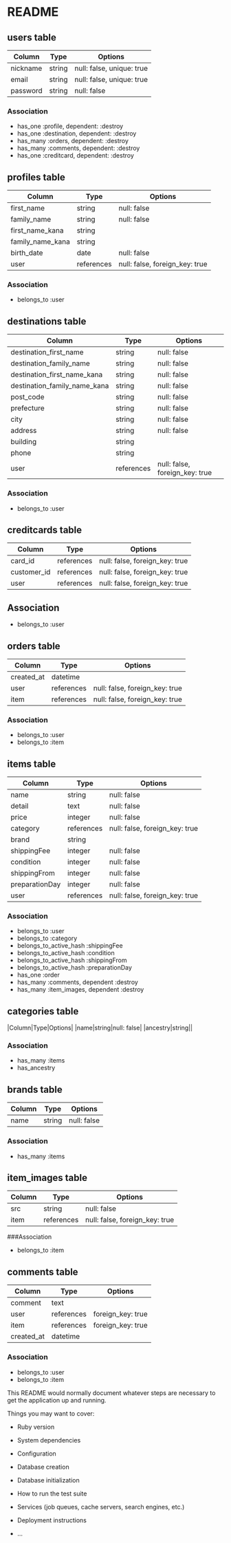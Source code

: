 # README


## users table

|Column|Type|Options|
|------|----| -------|
|nickname|string|null: false, unique: true|
|email|string|null: false, unique: true|
|password|string|null: false|

### Association
- has_one :profile, dependent: :destroy
- has_one :destination, dependent: :destroy
- has_many :orders, dependent: :destroy
- has_many :comments, dependent: :destroy
- has_one :creditcard, dependent: :destroy


## profiles table

|Column|Type|Options|
|------|----|-------|
|first_name|string|null: false|
|family_name|string|null: false|
|first_name_kana|string||null: false|
|family_name_kana|string||null: false|
|birth_date|date|null: false|
|user|references|null: false, foreign_key: true|

### Association
- belongs_to :user


## destinations table

|Column|Type|Options|
|------|----|-------|
|destination_first_name|string|null: false|
|destination_family_name|string|null: false|
|destination_first_name_kana|string|null: false|
|destination_family_name_kana|string|null: false|
|post_code|string|null: false|
|prefecture|string|null: false|
|city|string|null: false|
|address|string|null: false|
|building|string||
|phone|string||
|user|references|null: false, foreign_key: true|

### Association
- belongs_to :user

## creditcards table

|Column|Type|Options|
|------|----|-------|
|card_id|references|null: false, foreign_key: true|
|customer_id|references|null: false, foreign_key: true|
|user|references|null: false, foreign_key: true|
<!-- コードレビューしていないため、referenece型かinteger型なのかはテーブル作成時に要確認 -->

## Association
- belongs_to :user


## orders table
|Column|Type|Options|
|------|----|-------|
|created_at|datetime||
|user|references|null: false, foreign_key: true|
|item|references|null: false, foreign_key: true|

### Association
- belongs_to :user
- belongs_to :item


## items table

|Column|Type|Options|
|------|----|-------|
|name|string|null: false|
|detail|text|null: false|
|price|integer|null: false|
|category|references|null: false, foreign_key: true|
|brand|string||
|shippingFee|integer|null: false|
|condition|integer|null: false|
|shippingFrom|integer|null: false|
|preparationDay|integer|null: false|
|user|references|null: false, foreign_key: true|
<!-- active_hashを使用するものはreference型ではなくintegerでforeign_keyも使用しない（レビューにて確認済） -->

### Association
<!-- ブランドは任意記載なので紐づかないかもしれない-->
<!-- - belongs_to :brand -->
- belongs_to :user
- belongs_to :category
- belongs_to_active_hash :shippingFee
- belongs_to_active_hash :condition
- belongs_to_active_hash :shippingFrom
- belongs_to_active_hash :preparationDay
- has_one :order
- has_many :comments, dependent :destroy
- has_many :item_images, dependent :destroy


## categories table
|Column|Type|Options|
|name|string|null: false|
|ancestry|string||

### Association
 - has_many :items
 - has_ancestry


## brands table

|Column|Type|Options|
|------|----|-------|
|name|string|null: false|

### Association
- has_many :items


## item_images table

|Column|Type|Options|
|------|----|-------|
|src|string|null: false|
|item|references|null: false, foreign_key: true|

###Association

- belongs_to :item

<!-- 以下は追加実装のため最初は不要 -->
## comments table

|Column|Type|Options|
|------|----|-------|
|comment|text||
|user|references|foreign_key: true|
|item|references|foreign_key: true|
|created_at|datetime||

### Association

- belongs_to :user
- belongs_to :item



This README would normally document whatever steps are necessary to get the
application up and running.

Things you may want to cover:

* Ruby version

* System dependencies

* Configuration

* Database creation

* Database initialization

* How to run the test suite

* Services (job queues, cache servers, search engines, etc.)

* Deployment instructions

* ...
